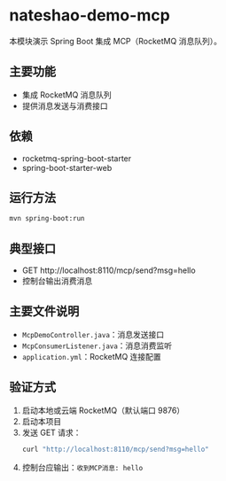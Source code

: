 # nateshao-demo-mcp

本模块演示 Spring Boot 集成 MCP（RocketMQ 消息队列）。

## 主要功能
- 集成 RocketMQ 消息队列
- 提供消息发送与消费接口

## 依赖
- rocketmq-spring-boot-starter
- spring-boot-starter-web

## 运行方法
```bash
mvn spring-boot:run
```

## 典型接口
- GET http://localhost:8110/mcp/send?msg=hello
- 控制台输出消费消息

## 主要文件说明
- `McpDemoController.java`：消息发送接口
- `McpConsumerListener.java`：消息消费监听
- `application.yml`：RocketMQ 连接配置

## 验证方式
1. 启动本地或云端 RocketMQ（默认端口 9876）
2. 启动本项目
3. 发送 GET 请求：
   ```bash
   curl "http://localhost:8110/mcp/send?msg=hello"
   ```
4. 控制台应输出：`收到MCP消息: hello` 